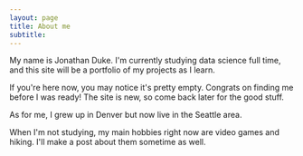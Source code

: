 ```yaml
---
layout: page
title: About me
subtitle:
---
```


My name is Jonathan Duke.  I'm currently studying data science full time, and this site will be a portfolio of my projects as I learn.

If you're here now, you may notice it's pretty empty.  Congrats on finding me before I was ready!  The site is new, so come back later for the good stuff.

As for me, I grew up in Denver but now live in the Seattle area.

When I'm not studying, my main hobbies right now are video games and hiking.  I'll make a post about them sometime as well.
